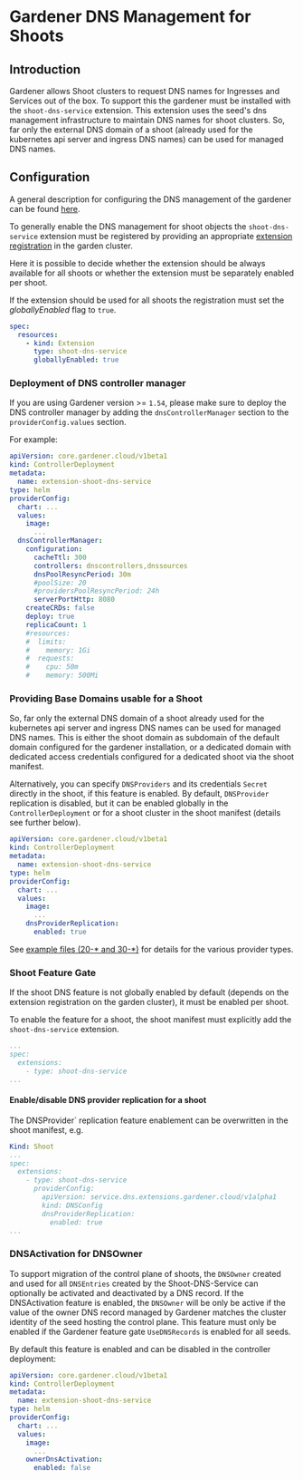 # Gardener DNS Management for Shoots

## Introduction
Gardener allows Shoot clusters to request DNS names for Ingresses and Services out of the box. 
To support this the gardener must be installed with the `shoot-dns-service`
extension.
This extension uses the seed's dns management infrastructure to maintain DNS
names for shoot clusters. So, far only the external DNS domain of a shoot
(already used for the kubernetes api server and ingress DNS names) can be used
for managed DNS names.

## Configuration

A general description for configuring the DNS management of the
gardener can be found [here](https://github.com/gardener/gardener/blob/master/docs/extensions/dns.md).

To generally enable the DNS management for shoot objects the 
`shoot-dns-service` extension must be registered by providing an
appropriate [extension registration](https://github.com/gardener/gardener-extension-shoot-dns-service/blob/master/example/controller-registration.yaml) in the garden cluster.

Here it is possible to decide whether the extension should be always available
for all shoots or whether the extension must be separately enabled per shoot.

If the extension should be used for all shoots the registration must set the *globallyEnabled* flag to `true`.

```yaml
spec:
  resources:
    - kind: Extension
      type: shoot-dns-service
      globallyEnabled: true
```

### Deployment of DNS controller manager

If you are using Gardener version >= `1.54`, please make sure to deploy the DNS controller manager by 
adding the `dnsControllerManager` section to the `providerConfig.values` section.

For example:

```yaml
apiVersion: core.gardener.cloud/v1beta1
kind: ControllerDeployment
metadata:
  name: extension-shoot-dns-service
type: helm
providerConfig:
  chart: ...
  values:
    image:
      ...
  dnsControllerManager:
    configuration:
      cacheTtl: 300
      controllers: dnscontrollers,dnssources
      dnsPoolResyncPeriod: 30m
      #poolSize: 20
      #providersPoolResyncPeriod: 24h
      serverPortHttp: 8080
    createCRDs: false
    deploy: true
    replicaCount: 1
    #resources:
    #  limits:
    #    memory: 1Gi
    #  requests:
    #    cpu: 50m
    #    memory: 500Mi
```

### Providing Base Domains usable for a Shoot

So, far only the external DNS domain of a shoot already used
for the kubernetes api server and ingress DNS names can be used for managed
DNS names. This is either the shoot domain as subdomain of the default domain
configured for the gardener installation, or a dedicated domain with dedicated
access credentials configured for a dedicated shoot via the shoot manifest.

Alternatively, you can specify `DNSProviders` and its credentials
`Secret` directly in the shoot, if this feature is enabled.
By default, `DNSProvider` replication is disabled, but it can be enabled globally in the `ControllerDeployment`
or for a shoot cluster in the shoot manifest (details see further below). 

```yaml
apiVersion: core.gardener.cloud/v1beta1
kind: ControllerDeployment
metadata:
  name: extension-shoot-dns-service
type: helm
providerConfig:
  chart: ...
  values:
    image:
      ...
    dnsProviderReplication:
      enabled: true
```

See [example files (20-* and 30-*)](https://github.com/gardener/external-dns-management/tree/master/examples)
for details for the various provider types.


### Shoot Feature Gate

If the shoot DNS feature is not globally enabled by default (depends on the 
extension registration on the garden cluster), it must be enabled per shoot.

To enable the feature for a shoot, the shoot manifest must explicitly add the
`shoot-dns-service` extension.

```yaml
...
spec:
  extensions:
    - type: shoot-dns-service
...
```

#### Enable/disable DNS provider replication for a shoot

The DNSProvider` replication feature enablement can be overwritten in the
shoot manifest, e.g.

```yaml
Kind: Shoot
...
spec:
  extensions:
    - type: shoot-dns-service
      providerConfig:
        apiVersion: service.dns.extensions.gardener.cloud/v1alpha1
        kind: DNSConfig
        dnsProviderReplication:
          enabled: true
...
```

### DNSActivation for DNSOwner

To support migration of the control plane of shoots, the `DNSOwner` created and used for all `DNSEntries` created by the
Shoot-DNS-Service can optionally be activated and deactivated by a DNS record.
If the DNSActivation feature is enabled, the `DNSOwner` will be only be active if the value of the owner DNS record 
managed by Gardener matches the cluster identity of the seed hosting the control plane.
This feature must only be enabled if the Gardener feature gate `UseDNSRecords` is enabled for all seeds. 

By default this feature is enabled and can be disabled in the controller deployment:

```yaml
apiVersion: core.gardener.cloud/v1beta1
kind: ControllerDeployment
metadata:
  name: extension-shoot-dns-service
type: helm
providerConfig:
  chart: ...
  values:
    image:
      ...
    ownerDnsActivation:
      enabled: false
```

